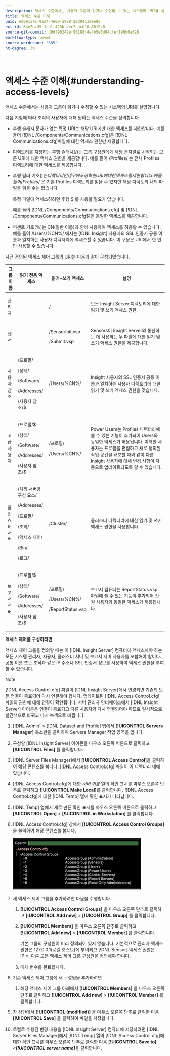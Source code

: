 ```yaml
---
description: 액세스 수준에서는 사용자 그룹이 읽거나 수정할 수 있는 시스템의 URI를 설명합니다.
title: 액세스 수준 이해
uuid: e9091ae1-9a34-4e00-a928-20d04119ee9e
exl-id: 64e2dc39-1ca1-425b-bec7-acb10a8819c0
source-git-commit: d9df90242ef96188f4e4b5e6d04cfef196b0a628
workflow-type: tm+mt
source-wordcount: '665'
ht-degree: 3%

---
```


# 액세스 수준 이해{#understanding-access-levels}

액세스 수준에서는 사용자 그룹이 읽거나 수정할 수 있는 시스템의 URI를 설명합니다.

다음 지침에 따라 조직의 사용자에 대해 원하는 액세스 수준을 정의합니다.

* 후행 슬래시 문자가 없는 특정 URI는 해당 URI에만 대한 액세스를 제한합니다. 예를 들어 [!DNL /Components/Communications.cfg]은 [!DNL Communications.cfg]파일에 대한 액세스 권한만 제공합니다.

* 디렉토리를 지정하는 후행 슬래시(/)는 그룹 구성원에게 해당 문자열로 시작되는 모든 URI에 대한 액세스 권한을 제공합니다. 예를 들어 /Profiles/ 는 전체 Profiles 디렉토리에 대한 액세스를 제공합니다.
* 후행 달러 기호($)는 디렉터리인 경우에도 정확한 URI에 대한 액세스를 제한합니다. 예를 들어 /Profiles/$ 은 기본 Profiles 디렉토리를 읽을 수 있지만 해당 디렉토리 내의 파일을 읽을 수는 없습니다.

   특정 파일에 액세스하려면 후행 $ 를 사용할 필요가 없습니다.

   예를 들어 [!DNL /Components/Communications.cfg] 및 [!DNL /Components/Communications.cfg$]은 동일한 액세스를 제공합니다.

* 퍼센트 기호(%)는 CN(일반 이름)과 함께 사용하여 액세스를 허용할 수 있습니다. 예를 들어 /Users/%CN%/ 에서는 [!DNL Insight] 사용자의 SSL 인증서 공통 이름과 일치하는 사용자 디렉터리에 액세스할 수 있습니다. 이 구문은 URI에서 한 번만 사용할 수 있습니다.

사전 정의된 액세스 제어 그룹의 URI는 다음과 같이 구성되었습니다.

<table id="table_8E6FDD741BF24E2DAD96A2919FAE6C7F"> 
 <thead> 
  <tr> 
   <th colname="col1" class="entry"> 그룹 이름 </th> 
   <th colname="col2" class="entry"> 읽기 전용 액세스 </th> 
   <th colname="col3" class="entry"> 읽기-쓰기 액세스 </th> 
   <th colname="col4" class="entry"> 설명 </th> 
  </tr> 
 </thead>
 <tbody> 
  <tr> 
   <td colname="col1"> <p>관리자 </p> </td> 
   <td colname="col2"> </td> 
   <td colname="col3"> <p>/ </p> </td> 
   <td colname="col4"> <p>모든 <span class="keyword"> Insight Server</span> 디렉토리에 대한 읽기 및 쓰기 액세스 권한. </p> </td> 
  </tr> 
  <tr> 
   <td colname="col1"> <p>센서 </p> </td> 
   <td colname="col2"> </td> 
   <td colname="col3"> <p>/SensorInit.vsp </p> <p>/Submit.vsp </p> </td> 
   <td colname="col4"> <p><span class="wintitle"> Sensors</span>이 <span class="keyword"> Insight Server</span>와 통신하는 데 사용하는 두 파일에 대한 읽기 및 쓰기 액세스 권한을 제공합니다. </p> </td> 
  </tr> 
  <tr> 
   <td colname="col1"> <p>사용자 참조 </p> </td> 
   <td colname="col2"> <p>/프로필/ </p> <p>/상태/ </p> <p>/Software/ </p> <p>/Addresses/ </p> <p>/사용자 참조/$ </p> </td> 
   <td colname="col3"> /Users/%CN%/ </td> 
   <td colname="col4"> <p><span class="keyword"> Insight</span> 사용자의 SSL 인증서 공통 이름과 일치하는 사용자 디렉토리에 대한 읽기 및 쓰기 액세스 권한을 갖습니다. </p> </td> 
  </tr> 
  <tr> 
   <td colname="col1"> <p>고급 사용자 </p> </td> 
   <td colname="col2"> <p>/프로필/$ </p> <p>/상태/ </p> <p>/Software/ </p> <p>/Addresses/ </p> <p>/사용자 참조/$ </p> </td> 
   <td colname="col3"> <p>/프로필/ </p> <p>/Users/%CN%/ </p> </td> 
   <td colname="col4"> <p>Power Users는 Profiles 디렉터리에 쓸 수 있는 기능이 추가되어 Users와 동일한 액세스가 허용됩니다. 이러한 사용자는 프로필을 편집하고 새로 정의된 작업 공간을 배포할 때와 같이 다른 <span class="keyword"> Insight</span> 사용자에 대해 변경 사항이 자동으로 업데이트되도록 할 수 있습니다. </p> </td> 
  </tr> 
  <tr> 
   <td colname="col1"> <p>클러스터 서버 </p> </td> 
   <td colname="col2"> <p>/처리 서버용 구성 요소/ </p> <p>/Addresses/ </p> <p>/프로필/ </p> <p>/조회/ </p> <p>/액세스 제어/ </p> <p>/Bin/ </p> <p>/로그/ </p> </td> 
   <td colname="col3"> <p>/Cluster/ </p> </td> 
   <td colname="col4"> <p>클러스터 디렉터리에 대한 읽기 및 쓰기 액세스 권한을 사용합니다. </p> </td> 
  </tr> 
  <tr> 
   <td colname="col1"> <p>보고서 서버 </p> </td> 
   <td colname="col2"> <p>/프로필/$ </p> <p>/상태/ </p> <p>/Software/ </p> <p>/Addresses/ </p> <p>/사용자 참조/$ </p> </td> 
   <td colname="col3"> <p>/프로필/ </p> <p>/Users/%CN%/ </p> <p>/ReportStatus.vsp </p> </td> 
   <td colname="col4"> <p>보고서 컴퓨터는 <span class="filepath"> ReportStatus.vsp</span> 파일에 쓸 수 있는 기능이 추가되어 전원 사용자와 동일한 액세스가 허용됩니다. </p> </td> 
  </tr> 
 </tbody> 
</table>

**액세스 제어를 구성하려면**

액세스 제어 그룹을 정의할 때는 이 [!DNL Insight Server] 컴퓨터에 액세스해야 하는 모든 시스템 관리자, 사용자, 클러스터 서버 및 보고서 서버 사용자를 포함해야 합니다. 공통 이름 또는 조직과 같은 IP 주소나 SSL 인증서 정보를 사용하여 액세스 권한을 부여할 수 있습니다.

>[!NOTE]
>
>[!DNL Access Control.cfg] 파일이 [!DNL Insight Server]에서 변경되면 기존의 모든 연결이 종료되어 다시 연결해야 합니다. 업데이트된 [!DNL Access Control.cfg] 파일의 권한에 대해 연결이 확인됩니다. 서버 관리자 인터페이스에서 [!DNL Insight Server] 아이콘은 연결이 종료되고 다른 사용자와 다시 연결되어야 하므로 일시적으로 빨간색으로 바뀌고 다시 녹색으로 바뀝니다.

1. [!DNL Admin] > [!DNL Dataset and Profile] 탭에서 **[!UICONTROL Servers Manager]** 축소판을 클릭하여 Servers Manager 작업 영역을 엽니다.

1. 구성할 [!DNL Insight Server] 아이콘을 마우스 오른쪽 버튼으로 클릭하고 **[!UICONTROL Files]** 를 클릭합니다.

1. [!DNL Server Files Manager]에서 **[!UICONTROL Access Control]**&#x200B;을 클릭하여 해당 콘텐츠를 봅니다. [!DNL Access Control.cfg] 파일이 이 디렉터리 내에 있습니다.

1. [!DNL Access Control.cfg]에 대한 *서버 이름* 열의 확인 표시를 마우스 오른쪽 단추로 클릭하고 **[!UICONTROL Make Local]**&#x200B;를 클릭합니다. [!DNL Access Control.cfg]에 대한 [!DNL Temp] 열에 확인 표시가 나타납니다.

1. [!DNL Temp] 열에서 새로 만든 확인 표시를 마우스 오른쪽 버튼으로 클릭하고 **[!UICONTROL Open]** > **[!UICONTROL in Workstation]** 를 클릭합니다.

1. [!DNL Access Control.cfg] 창에서 **[!UICONTROL Access Control Groups]** 을 클릭하여 해당 콘텐츠를 봅니다.

   ![](assets/access_ctrl_cfg.png)

1. 새 액세스 제어 그룹을 추가하려면 다음을 수행합니다.

   1. **[!UICONTROL Access Control Groups]** 을 마우스 오른쪽 단추로 클릭하고 **[!UICONTROL Add new]** > **[!UICONTROL Group]** 를 클릭합니다.

   1. **[!UICONTROL Members]** 을 마우스 오른쪽 단추로 클릭하고 **[!UICONTROL Add new]** > **[!UICONTROL Member]** 를 클릭합니다.

      기본 그룹의 구성원이 미리 정의되어 있지 않습니다. 기본적으로 관리자 액세스 권한은 127.0.0.1(로컬 호스트)에 부여되고 [!DNL Sensor] 액세스 권한은 IP:*. 다른 모든 액세스 제어 그룹 구성원을 정의해야 합니다.

   1. 매개 변수를 완료합니다.

1. 기존 액세스 제어 그룹에 새 구성원을 추가하려면

   1. 해당 액세스 제어 그룹 아래에서 **[!UICONTROL Members]** 을 마우스 오른쪽 단추로 클릭하고 **[!UICONTROL Add new]** > **[!UICONTROL Member]** 를 클릭합니다.

1. 창 상단에서 **[!UICONTROL (modified)]** 을 마우스 오른쪽 단추로 클릭한 다음 **[!UICONTROL Save]** 을 클릭하여 파일을 저장합니다.

1. 로컬로 수행된 변경 내용을 [!DNL Insight Server] 컴퓨터에 저장하려면 [!DNL Server Files Manager]에서 [!DNL Temp] 열의 [!DNL Access Control.cfg]에 대한 확인 표시를 마우스 오른쪽 단추로 클릭한 다음 **[!UICONTROL Save to]** *&lt;**[!UICONTROL server name]***&#x200B;을 클릭합니다.
